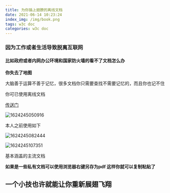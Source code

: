 ```yaml
---
title: 为你插上翅膀的离线文档
date: 2021-06-14 10:23:24
index_img: /img/book.png
tags: w3c doc
categories: w3c doc
---
```


### **因为工作或者生活导致脱离互联网**



#### **比如政府或者内网办公环境和国家防火墙的看不了文档怎么办**

**你失去了地图**

大脑善于运算不善于记忆，很多文档你只需要查找不需要记忆的，而且你也记不住

你可已使用离线文档

[传送门]( https://www.w3cschool.cn/java/)

![1624245050916](1624245050916.png)

本人之前使用如下

![1624245082444](1624245082444.png)



![1624245107351](1624245107351.png)

基本涵盖的主流文档



**如果是一些私有文档可以使用浏览器右键另存为pdf 这样你就可以复制粘贴了**



## **一个小技也许就能让你重新展翅飞翔**